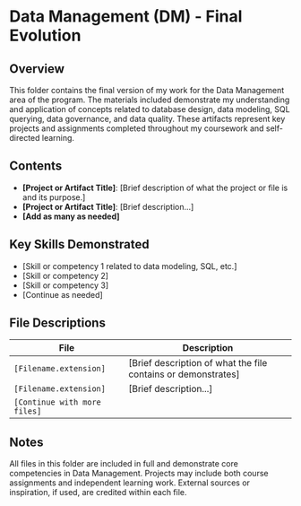 # Data Management (DM) - Final Evolution

## Overview
This folder contains the final version of my work for the Data Management area of the program. The materials included demonstrate my understanding and application of concepts related to database design, data modeling, SQL querying, data governance, and data quality. These artifacts represent key projects and assignments completed throughout my coursework and self-directed learning.

## Contents
- **[Project or Artifact Title]**: [Brief description of what the project or file is and its purpose.]
- **[Project or Artifact Title]**: [Brief description...]
- **[Add as many as needed]**

## Key Skills Demonstrated
- [Skill or competency 1 related to data modeling, SQL, etc.]
- [Skill or competency 2]
- [Skill or competency 3]
- [Continue as needed]

## File Descriptions

| File                          | Description |
|------------------------------|-------------|
| `[Filename.extension]`       | [Brief description of what the file contains or demonstrates] |
| `[Filename.extension]`       | [Brief description...] |
| `[Continue with more files]` |

## Notes
All files in this folder are included in full and demonstrate core competencies in Data Management. Projects may include both course assignments and independent learning work. External sources or inspiration, if used, are credited within each file.

